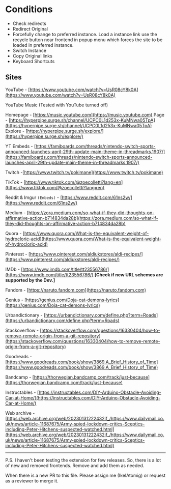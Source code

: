 # Conditions

- Check redirects
- Redirect Original
- Forcefully change to preferred instance. Load a instance link use the recycle button near frontend in popup menu which forces the site to be loaded in preferred instance.
- Switch Instance
- Copy Original links
- Keyboard Shortcuts

## Sites

YouTube - [https://www.youtube.com/watch?v=UsR08cY8k0A](https://www.youtube.com/watch?v=UsR08cY8k0A)

YouTube Music (Tested with YouTube turned off)

Homepage - [https://music.youtube.com](https://music.youtube.com)
Page - [https://hyperpipe.surge.sh/channel/UCPC0L1d253x-KuMNwa05TpA](https://hyperpipe.surge.sh/channel/UCPC0L1d253x-KuMNwa05TpA)
Explore - [https://hyperpipe.surge.sh/explore/](https://hyperpipe.surge.sh/explore/)
  
YT Embeds - [https://famiboards.com/threads/nintendo-switch-sports-announced-launches-april-29th-update-main-theme-in-threadmarks.1907/](https://famiboards.com/threads/nintendo-switch-sports-announced-launches-april-29th-update-main-theme-in-threadmarks.1907/)

Twitch -[https://www.twitch.tv/pokimane](https://www.twitch.tv/pokimane)
  
TikTok - [https://www.tiktok.com/@zoecolletti?lang=en](https://www.tiktok.com/@zoecolletti?lang=en)

Reddit & Imgur `(Embeds)` - [https://www.reddit.com/61ns2w/](https://www.reddit.com/61ns2w/)

Medium - [https://zora.medium.com/so-what-if-they-did-thoughts-on-affirmative-action-b714834da28b](https://zora.medium.com/so-what-if-they-did-thoughts-on-affirmative-action-b714834da28b)

Quora - [https://www.quora.com/What-is-the-equivalent-weight-of-hydrocloric-acid](https://www.quora.com/What-is-the-equivalent-weight-of-hydrocloric-acid)

Pinterest - [https://www.pinterest.com/aldiukstores/aldi-recipes/](https://www.pinterest.com/aldiukstores/aldi-recipes/)

IMDb - [https://www.imdb.com/title/tt23556786/](https://www.imdb.com/title/tt23556786/) **[Check if new URL schemes are supported by the Dev.]**
  
Fandom - [https://naruto.fandom.com](https://naruto.fandom.com)
  
Genius - [https://genius.com/Doja-cat-demons-lyrics](https://genius.com/Doja-cat-demons-lyrics)
  
Urbandictionary - [https://urbandictionary.com/define.php?term=Roads](https://urbandictionary.com/define.php?term=Roads)
  
Stackoverflow - [https://stackoverflow.com/questions/16330404/how-to-remove-remote-origin-from-a-git-repository](https://stackoverflow.com/questions/16330404/how-to-remove-remote-origin-from-a-git-repository)
  
Goodreads - [https://www.goodreads.com/book/show/3869.A_Brief_History_of_Time](https://www.goodreads.com/book/show/3869.A_Brief_History_of_Time)
  
Bandcamp - [https://thorwegian.bandcamp.com/track/just-because](https://thorwegian.bandcamp.com/track/just-because)
  
Instructables - [https://instructables.com/DIY-Arduino-Obstacle-Avoiding-Car-at-Home/](https://instructables.com/DIY-Arduino-Obstacle-Avoiding-Car-at-Home/)
  
Web archive - [https://web.archive.org/web/20230131222432if_/https://www.dailymail.co.uk/news/article-11687675/Army-spied-lockdown-critics-Sceptics-including-Peter-Hitchens-suspected-watched.html](https://web.archive.org/web/20230131222432if_/https://www.dailymail.co.uk/news/article-11687675/Army-spied-lockdown-critics-Sceptics-including-Peter-Hitchens-suspected-watched.html)

---

P.S. I haven't been testing the extension for few releases. So, there is a lot of new and removed frontends. Remove and add them as needed.

When there is a new PR to this file. Please assign me (IkelAtomig) or request as a reviewer to merge it.

